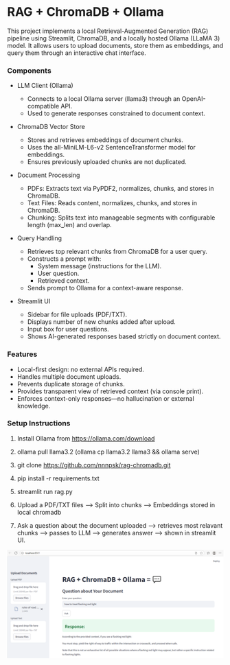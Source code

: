 # RAG + ChromaDB + Ollama

This project implements a local Retrieval-Augmented Generation (RAG) pipeline using Streamlit, ChromaDB, and a locally hosted Ollama (LLaMA 3) model. It allows users to upload documents, store them as embeddings, and query them through an interactive chat interface.

### Components

- LLM Client (Ollama)
   - Connects to a local Ollama server (llama3) through an OpenAI-compatible API.
   - Used to generate responses constrained to document context.

- ChromaDB Vector Store
   - Stores and retrieves embeddings of document chunks.
   - Uses the all-MiniLM-L6-v2 SentenceTransformer model for embeddings.
   - Ensures previously uploaded chunks are not duplicated.

- Document Processing
   - PDFs: Extracts text via PyPDF2, normalizes, chunks, and stores in ChromaDB.
   - Text Files: Reads content, normalizes, chunks, and stores in ChromaDB.
   - Chunking: Splits text into manageable segments with configurable length (max_len) and overlap.

- Query Handling
   - Retrieves top relevant chunks from ChromaDB for a user query.
   - Constructs a prompt with:
      - System message (instructions for the LLM).
      - User question.
      - Retrieved context.
   - Sends prompt to Ollama for a context-aware response.

- Streamlit UI
   - Sidebar for file uploads (PDF/TXT).
   - Displays number of new chunks added after upload.
   - Input box for user questions.
   - Shows AI-generated responses based strictly on document context.

### Features
   - Local-first design: no external APIs required.
   - Handles multiple document uploads.
   - Prevents duplicate storage of chunks.
   - Provides transparent view of retrieved context (via console print).
   - Enforces context-only responses—no hallucination or external knowledge.

### Setup Instructions
1. Install Ollama from https://ollama.com/download
2. ollama pull llama3.2 (ollama cp llama3.2 llama3 && ollama serve)
3. git clone https://github.com/nnnpsk/rag-chromadb.git
4. pip install -r requirements.txt
5. streamlit run rag.py

6. Upload a PDF/TXT files --> Split into chunks --> Embeddings stored in local chromadb
7. Ask a question about the document uploaded --> retrieves most relavant chunks --> passes to LLM --> generates answer --> shown in streamlit UI.


![UI Screenshot](ui.PNG)
   

   
